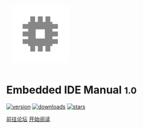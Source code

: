 <img width="180px" style="transform:scale(0.85)" src="icon/icon.svg">

# Embedded IDE Manual <small>1.0</small>

[![version](https://vsmarketplacebadge.apphb.com/version/cl.eide.svg)](https://marketplace.visualstudio.com/items?itemName=CL.eide) [![downloads](https://vsmarketplacebadge.apphb.com/downloads/cl.eide.svg)](https://marketplace.visualstudio.com/items?itemName=CL.eide) [![stars](https://badgen.net/github/stars/github0null/eide?icon=github&color=4ab8a1)](https://github.com/github0null/eide)

[前往论坛](<https://discuss.em-ide.com>)
[开始阅读](README.md)
